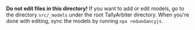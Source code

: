 **Do not edit files in this directory!**
If you want to add or edit models, go to the directory `src/_models` under the root TallyArbiter directory.
When you're done with editing, sync the models by running `npx redundancyjs`.